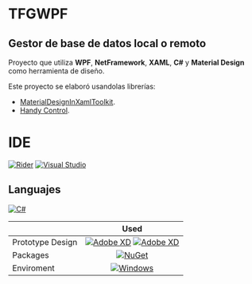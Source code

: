 # TFGWPF

## Gestor de base de datos local o remoto

Proyecto que utiliza **WPF**, **NetFramework**, **XAML**, **C#** y **Material Design** como herramienta de diseño.

Este proyecto se elaboró usandolas librerías:
- [MaterialDesignInXamlToolkit](https://github.com/MaterialDesignInXAML/MaterialDesignInXamlToolkit).
- [Handy Control](https://github.com/HandyOrg/HandyControl).


# IDE

[![Rider](https://img.shields.io/badge/Rider-000000?style=for-the-badge&logo=Rider&logoColor=white)](https://www.jetbrains.com/es-es/rider/) [![Visual Studio](https://img.shields.io/badge/Visual_Studio-5C2D91?style=for-the-badge&logo=visual%20studio&logoColor=white)](https://visualstudio.microsoft.com/es/)

## Languajes

[![C#](https://img.shields.io/badge/C%23-239120?style=for-the-badge&logo=c-sharp&logoColor=white)](https://es.wikipedia.org/wiki/C_Sharp)

|                  |                                                                                                                                              Used                                                                                                                                              |
| ---------------- | :--------------------------------------------------------------------------------------------------------------------------------------------------------------------------------------------------------------------------------------------------------------------------------------------: |
| Prototype Design | [![Adobe XD](https://img.shields.io/badge/Adobe%20XD-470137?style=for-the-badge&logo=Adobe%20XD&logoColor=#FF61F6)](https://www.adobe.com/es/products/xd.html) [![Adobe XD](https://img.shields.io/badge/Figma-F24E1E?style=for-the-badge&logo=figma&logoColor=white)](https://www.figma.com/) |
| Packages         |                                                                                  [![NuGet](https://img.shields.io/badge/NuGet-004880?style=for-the-badge&logo=nuget&logoColor=white)](https://www.nuget.org/)                                                                                  |
| Enviroment       |                                                                      [![Windows](https://img.shields.io/badge/Windows-0078D6?style=for-the-badge&logo=windows&logoColor=white)](https://www.microsoft.com/es-es/windows)                                                                       |

